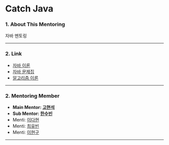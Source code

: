 # Catch Java

### 1. About This Mentoring
 자바 멘토링

* * *

### 2. Link
- [자바 이론](https://github.com/Catch-Java/Java-Theory)
- [자바 문제집](https://github.com/Catch-Java/Java-Workbook)
- [알고리즘 이론](https://github.com/khsexk/Alkorithm_Study)

* * *


### 2. Mentoring Member
- **Main Mentor: [고현석](https://github.com/khsexk)**
- **Sub Mentor: [한수빈](https://github.com/realhsb)**
- Menti: [이다현](https://github.com/dahyeon-da)
- Menti: [최유빈](https://github.com/cybin050300)
- Menti: [이현구](https://github.com/kugu98)
* * *





